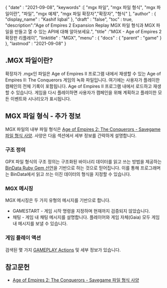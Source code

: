 {
  "date" : "2021-09-08",
  "keywords" :[ "mgx 파일", "mgx 파일 형식", "mgx 파일이란", "파일", "mgx 예제", "mgx 파일 확장자","확장자", "형식" ],
  "author" : {
    "display_name" : "Kashif Iqbal"
},
  "draft" : "false",
  "toc" : true,
  "description":"Age of Empires 2 Expansion Replay MGX 파일 형식과 MGX 파일을 만들고 열 수 있는 API에 대해 알아보세요.",
  "title" :"MGX - Age of Empires 2 확장판 리플레이",
  "linktitle" : "MGX",
  "menu" : {
    "docs" : {
      "parent" : "game"
}
},
  "lastmod" : "2021-09-08"
}

## .MGX 파일이란?

확장자가 .mgx인 파일은 Age of Empires II 프로그램 내에서 재생할 수 있는 Age of Empires II: The Conquerors 게임의 녹화 파일입니다. 여기에는 사용자가 플레이한 캠페인의 전체 기록이 포함됩니다. Age of Empires II 프로그램 내에서 로드하고 재생할 수 있습니다. 게임을 다시 플레이하면 사용자가 캠페인을 위해 계획하고 플레이한 모든 이벤트와 시나리오가 표시됩니다.

## MGX 파일 형식 - 추가 정보

MGX 파일의 내부 파일 형식은 [Age of Empires 2: The Conquerors - Savegame 파일 형식 사양](https://github.com/stefan-kolb/aoc-mgx-format). 사양은 다음 섹션에서 세부 정보를 간략하게 설명합니다.

### 구조 정의

GPX 파일 형식의 구조 정의는 구조화된 바이너리 데이터를 읽고 쓰는 방법을 제공하는 [BinData Ruby Gem 선언](https://github.com/dmendel/bindata/wiki)을 기반으로 하는 것으로 믿어집니다. 이를 통해 프로그래머는 BinData에서 읽고 쓰는 이진 데이터의 형식을 지정할 수 있습니다.

### MGX 메시징

MGX 메시징은 두 가지 유형의 메시지를 기반으로 합니다.

* GAMESTART - 게임 시작 명령을 지정하며 현재까지 검증되지 않았습니다.
* 채팅 - 게임 내 채팅 메시지를 설명합니다. 플레이어와 게임 자체(Gaia) 모두 게임 내 메시지를 보낼 수 있습니다.

### 게임 플레이 액션

검색된 몇 가지 [GAMEPLAY Actions](https://github.com/stefan-kolb/aoc-mgx-format/blob/master/README.md#actions) 및 세부 정보가 있습니다.

## 참고문헌

* [Age of Empires 2: The Conquerors - Savegame 파일 형식 사양](https://github.com/stefan-kolb/aoc-mgx-format)

